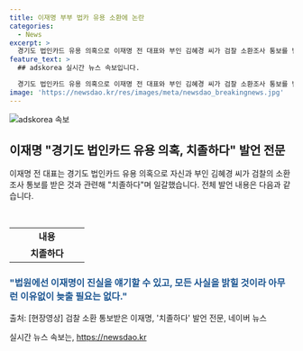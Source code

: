 ```yaml
---
title: 이재명 부부 법카 유용 소환에 논란
categories:
  - News
excerpt: >
  경기도 법인카드 유용 의혹으로 이재명 전 대표와 부인 김혜경 씨가 검찰 소환조사 통보를 받았는데, 이에 이재명 전 대표는 치졸하다며 일갈했다. 이 부분에 대한 전체 발언 내용은 [현장영상]을 통해 확인할 수 있습니다.
feature_text: >
  ## adskorea 실시간 뉴스 속보입니다.

  경기도 법인카드 유용 의혹으로 이재명 전 대표와 부인 김혜경 씨가 검찰 소환조사 통보를 받았는데, 이에 이재명 전 대표는 치졸하다며 일갈했다. 이 부분에 대한 전체 발언 내용은 [현장영상]을 통해 확인할 수 있습니다.
image: 'https://newsdao.kr/res/images/meta/newsdao_breakingnews.jpg'
---
```


<p><img src="https://newsdao.kr/res/images/meta/newsdao_breakingnews.jpg" alt="adskorea 속보" /></p>

<h2 data-ke-size="size26">이재명 "경기도 법인카드 유용 의혹, 치졸하다" 발언 전문</h2>

<p data-ke-size="size16">이재명 전 대표는 경기도 법인카드 유용 의혹으로 자신과 부인 김혜경 씨가 검찰의 소환조사 통보를 받은 것과 관련해 "치졸하다"며 일갈했습니다. 전체 발언 내용은 다음과 같습니다.</p>

<p data-ke-size="size16">&nbsp;</p>

<table>
<tbody>
<tr>
<td style="text-align: center; width: 117px; height: 17px;"><b>내용</b></td>
</tr>
<tr>
<td style="text-align: center; height: 17px;"><b>치졸하다</b></td>
</tr>
</tbody>
</table>

<h3><b><span style="color: #1a5490;">"법원에선 이재명이 진실을 얘기할 수 있고, 모든 사실을 밝힐 것이라 아무런 이유없이 늦출 필요는 없다."</span></b></h3>

<p data-ke-size="size16">출처: [현장영상] 검찰 소환 통보받은 이재명, '치졸하다' 발언 전문, 네이버 뉴스</p>
실시간 뉴스 속보는, <a href="https://newsdao.kr" rel="dofollow">https://newsdao.kr</a>


